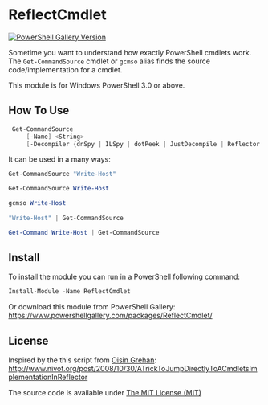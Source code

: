 # ReflectCmdlet

[![PowerShell Gallery Version](https://img.shields.io/powershellgallery/v/ReflectCmdlet)](https://www.powershellgallery.com/packages/ReflectCmdlet/)

Sometime you want to understand how exactly PowerShell cmdlets work.
The ```Get-CommandSource``` cmdlet or ```gcmso``` alias finds the source code/implementation for a cmdlet.

This module is for Windows PowerShell 3.0 or above.

## How To Use

``` PowerShell
 Get-CommandSource 
     [-Name] <String>
     [-Decompiler {dnSpy | ILSpy | dotPeek | JustDecompile | Reflector | GitHub}]
 ```

It can be used in a many ways:

``` PowerShell
Get-CommandSource "Write-Host"

Get-CommandSource Write-Host

gcmso Write-Host
 
"Write-Host" | Get-CommandSource

Get-Command Write-Host | Get-CommandSource
```

## Install

To install the module you can run in a PowerShell following command:

```PowerShell
Install-Module -Name ReflectCmdlet
```

Or download this module from PowerShell Gallery:
https://www.powershellgallery.com/packages/ReflectCmdlet/


## License

Inspired by the this script from [Oisin Grehan](https://github.com/oising):
http://www.nivot.org/post/2008/10/30/ATrickToJumpDirectlyToACmdletsImplementationInReflector

The source code is available under [The MIT License (MIT)](LICENSE)
